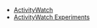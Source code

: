 * [ActivityWatch](../../../../Software/List/ActivityWatch.md)
* [ActivityWatch Experiments](../../../ActivityWatch%20Experiments.md)
